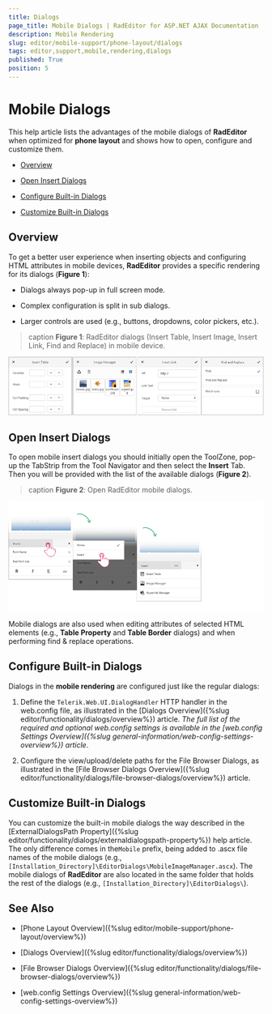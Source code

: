 ```yaml
---
title: Dialogs
page_title: Mobile Dialogs | RadEditor for ASP.NET AJAX Documentation
description: Mobile Rendering
slug: editor/mobile-support/phone-layout/dialogs
tags: editor,support,mobile,rendering,dialogs
published: True
position: 5
---
```


# Mobile Dialogs

This help article lists the advantages of the mobile dialogs of **RadEditor** when optimized for **phone layout** and shows how to open, configure and customize them. 

* [Overview](dialogs#overview)

* [Open Insert Dialogs](dialogs#open-insert-dialogs)

* [Configure Built-in Dialogs](dialogs#configure-built-in-dialogs)

* [Customize Built-in Dialogs](dialogs#customize-built-in-dialogs)

## Overview

To get a better user experience when inserting objects and configuring HTML attributes in mobile devices, **RadEditor** provides a specific rendering for its dialogs (**Figure 1**):

* Dialogs always pop-up in full screen mode.

* Complex configuration is split in sub dialogs.

* Larger controls are used (e.g., buttons, dropdowns, color pickers, etc.).

>caption **Figure 1**: RadEditor dialogs (Insert Table, Insert Image, Insert Link, Find and Replace) in mobile device.

![RadEditor Mobile Dialogs](./images/AJAX_RadEditor_Adaptive_Dialogs.png) 

## Open Insert Dialogs

To open mobile insert dialogs you should initially open the ToolZone, pop-up the TabStrip from the Tool Navigator and then select the **Insert** Tab. Then you will be provided with the list of the available dialogs (**Figure 2**).

>caption **Figure 2**: Open RadEditor mobile dialogs.

![Open RadEditor Mobile Dialogs](./images/AJAX_RadEditor_Adaptive_OpenMobileDialogs.png)

Mobile dialogs are also used when editing attributes of selected HTML elements (e.g., **Table Property** and **Table Border** dialogs) and when performing find & replace operations.

## Configure Built-in Dialogs

Dialogs in the **mobile rendering** are configured just like the regular dialogs:

1. Define the `Telerik.Web.UI.DialogHandler` HTTP handler in the web.config file, as illustrated in the [Dialogs Overview]({%slug editor/functionality/dialogs/overview%}) article. *The full list of the required and optional web.config settings is available in the [web.config Settings Overview]({%slug general-information/web-config-settings-overview%}) article*.

1. Configure the view/upload/delete paths for the File Browser Dialogs, as illustrated in the [File Browser Dialogs Overview]({%slug editor/functionality/dialogs/file-browser-dialogs/overview%}) article.

## Customize Built-in Dialogs

You can customize the built-in mobile dialogs the way described in the [ExternalDialogsPath Property]({%slug editor/functionality/dialogs/externaldialogspath-property%}) help article. The only difference comes in the`Mobile` prefix, being added to .ascx file names of the mobile dialogs (e.g., `[Installation_Directory]\EditorDialogs\MobileImageManager.ascx`). The mobile dialogs of **RadEditor** are also located in the same folder that holds the rest of the dialogs (e.g., `[Installation_Directory]\EditorDialogs\`).


## See Also

* [Phone Layout Overview]({%slug editor/mobile-support/phone-layout/overview%})

* [Dialogs Overview]({%slug editor/functionality/dialogs/overview%})

* [File Browser Dialogs Overview]({%slug editor/functionality/dialogs/file-browser-dialogs/overview%})

* [web.config Settings Overview]({%slug general-information/web-config-settings-overview%})
